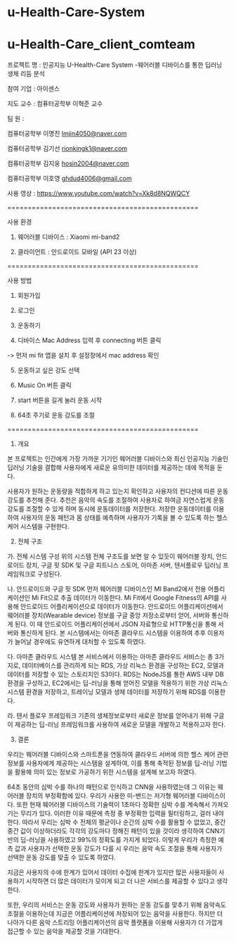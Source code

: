# u-Health-Care-System
# u-Health-Care_client_comteam


프로젝트 명 : 인공지능 U-Health-Care System -웨어러블 디바이스를 통한 딥러닝 생체 리듬 분석
 
참여 기업 : 아이센스

지도 교수 : 컴퓨터공학부  이혁준 교수


팀     원 :	

컴퓨터공학부  이명진 lmjin4050@naver.com		

컴퓨터공학부  김기선 rionkingk1@naver.com

컴퓨터공학부  김지웅 hosin2004@naver.com

컴퓨터공학부  이호영 ghdud4006@gmail.com
      
      
      
      
사용 영상 : https://www.youtube.com/watch?v=Xk8d8NQWQCY


===============================================

사용 환경

1. 웨어러블 디바이스 : Xiaomi mi-band2

2. 클라이언트 : 안드로이드 모바일 (API 23 이상)

===============================================

사용 방법

1. 회원가입

2. 로그인

3. 운동하기

4. 디바이스 Mac Address 입력 후 connecting 버튼 클릭 

-> 먼저 mi fit 앱을 설치 후 설정창에서 mac address 확인 

5. 운동하고 싶은 강도 선택

6. Music On 버튼 클릭

7. start 버튼을 길게 눌러 운동 시작

8. 64초 주기로 운동 강도를 조절 

===============================================


1. 개요

본 프로젝트는 인간에게 가장 가까운 기기인 웨어러블 디바이스와 최신 인공지능 기술인 딥러닝 기술을 결합해 사용자에게 새로운 유의미한 데이터를 제공하는 데에 목적을 둔다.

 사용자가 원하는 운동량을 적합하게 하고 있는지 확인하고 사용자의 컨디션에 따른 운동 강도를 추천해 준다. 추천은 음악의 속도를 조절하여 사용자로 하여금 자연스럽게 운동 강도를 조절할 수 있게 하며 동시에 운동데이터를 저장한다. 저장한 운동데이터를 이용하여 사용자의 운동 패턴과 몸 상태를 예측하며 사용자가 기록을 볼 수 있도록 하는 헬스 케어 시스템을 구현한다.


2. 전체 구조

가. 전체 시스템 구성 
 위의 시스템 전체 구조도를 보면 알 수 있듯이 웨어러블 장치, 안드로이드 장치, 구글 핏 SDK 및 구글 피트니스 스토어, 아마존 서버, 텐서플로우 딥러닝 프레임워크로 구성된다.




 나. 안드로이드와 구글 핏 SDK
 먼저 웨어러블 디바이스인 MI Band2에서 전용 어플리케이션인 Mi Fit으로 추출 데이터가 이동한다. Mi Fit에서 Google Fitness의 API를 사용해 안드로이드 어플리케이션으로 데이터가 이동한다. 안드로이드 어플리케이션에서 웨어러블 장치(Wearable device) 정보를 구글 중앙 저장소로부터 얻어, 서버와 통신하게 된다. 이 때 안드로이드 어플리케이션에서 JSON 자료형으로 HTTP통신을 통해 서버와 통신하게 된다. 본 시스템에서는 아마존 클라우드 시스템을 이용하여 추후 이용자가 늘어날 경우에도 유연하게 대처할 수 있도록 하였다.



다. 아마존 클라우드 시스템
 본 서비스에서 이용하는 아마존 클라우드 서비스는 총 3가지로, 데이터베이스를 관리하게 되는 RDS, 가상 리눅스 환경을 구성하는 EC2, 모델과 데이터를 저장할 수 있는 스토리지인 S3이다. RDS는 NodeJS를 통한 AWS 내부 DB 환경을 구성하고, EC2에서는 딥-러닝을 통해 얻어진 모델을 적용하기 위한 가상 리눅스 시스템 환경을 저장하고, 트레이닝 모델과 생체 데이터를 저장하기 위해 RDS를 이용한다.



라. 텐서 플로우 프레임워크
 기존의 생체정보로부터 새로운 정보를 얻어내기 위해 구글이 제공하는 딥-러닝 프레임워크를 사용하여 새로운 모델을 개발하고 적용하고자 한다.
 
 
 
 3. 결론
 
  우리는 웨어러블 디바이스와 스마트폰을 연동하여 클라우드 서버에 의한 헬스 케어 관련 정보를 사용자에게 제공하는 시스템을 설계하여, 이를 통해 축적된 정보를 딥-러닝 기법을 활용해 의미 있는 정보로 가공하기 위한 시스템을 설계해 보고자 하였다.
  
 64초 동안의 심박 수를 하나의 패턴으로 인식하고 CNN을 사용하였는데 그 이유는 웨어러블 장치의 부정확함에 있다. 우리가 사용한 미-밴드는 저가형 웨어러블 디바이스이다. 또한 현재 웨어러블 디바이스의 기술력이 1초마다 정확한 심박 수를 계속해서 가져오기는 무리가 있다. 이러한 이유 때문에 측정 중 부정확한 입력을 필터링하고, 걸러 내야한다. 따라서 우리는 심박 수 전체의 평균이나 순간의 심박 수를 활용할 수 없었고, 중간 중간 값이 이상하더라도 각각의 강도마다 정해진 패턴이 있을 것이라 생각하여 CNN기반의 딥-러닝을 사용하였고 99%의 정확도를 가지게 되었다. 이렇게 우리가 측정한 예측 값과 사용자가 선택한 운동 강도가 다를 시 우리는 음악 속도 조절을 통해 사용자가 선택한 운동 강도를 맞출 수 있도록 하였다.
 
 지금은 사용자의 수에 한계가 있어서 데이터 수집에 한계가 있지만 많은 사용자들이 사용하기 시작하면 더 많은 데이터가 모이게 되고 더 나은 서비스를 제공할 수 있다고 생각한다.
 
 또한, 우리의 서비스는 운동 강도와 사용자가 원하는 운동 강도를 맞추기 위해 음악속도 조절을 이용하는데 지금은 어플리케이션에 저장되어 있는 음악을 사용한다. 하지만  더 나아가 다른 음악 스트리밍 어플리케이션의 음악 플랫폼을 이용해 사용자가 더 가깝게 접근할 수 있는 음악을 제공할 것을 기대한다.
 
 
 
